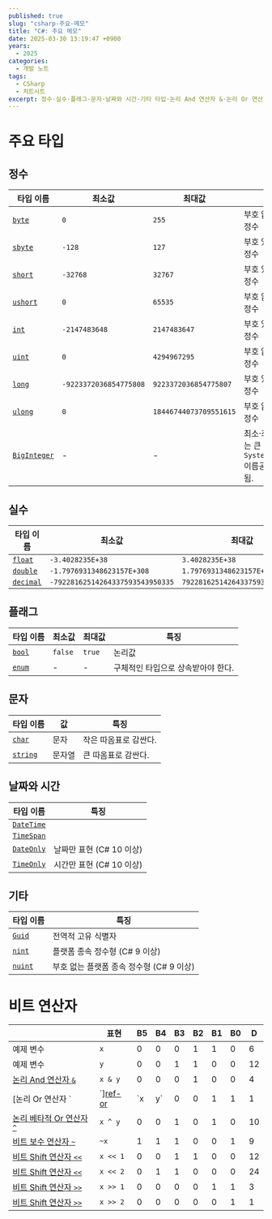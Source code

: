 ```yaml
---
published: true
slug: "csharp-주요-메모"
title: "C#: 주요 메모"
date: 2025-03-30 13:19:47 +0900
years:
  - 2025
categories:
  - 개발 노트
tags:
  - CSharp
  - 치트시트
excerpt: 정수·실수·플래그·문자·날짜와 시간·기타 타입·논리 And 연산자 &·논리 Or 연산자 |·논리 베타적 Or 연산자 ^·비트 보수 연산자 ~·논리 Shift 연산자 <<,>>·논리 연산자 우선순위
---
```

# 주요 타입
## 정수

| 타입 이름 | 최소값 | 최대값 | 특징 |
|---|---|---|---|
| [`byte`][ref-byte] | `0` | `255` | 부호 없는 8비트 정수 |
| [`sbyte`][ref-sbyte] | `-128` | `127` | 부호 있는 8비트 정수 |
| [`short`][ref-short] | `-32768` | `32767` | 부호 있는 16비트 정수 |
| [`ushort`][ref-ushort] | `0` | `65535` | 부호 없는 16비트 정수 |
| [`int`][ref-int] | `-2147483648` | `2147483647` | 부호 있는 32비트 정수 |
| [`uint`][ref-uint] | `0` | `4294967295` | 부호 없는 32비트 정수 |
| [`long`][ref-long] | `-9223372036854775808` | `9223372036854775807` | 부호 있는 64비트 정수 |
| [`ulong`][ref-ulong] | `0` | `18446744073709551615` | 부호 없는 64비트 정수 |
| [`BigInteger`][ref-biginteger] | - | - | 최소·최대값이 없는 큰 정수<br />`System.Numerics` 이름공간에 정의됨. |

[ref-byte]: https://learn.microsoft.com/en-us/dotnet/api/system.byte
[ref-sbyte]: https://learn.microsoft.com/en-us/dotnet/api/system.sbyte
[ref-short]: https://learn.microsoft.com/en-us/dotnet/api/system.int16
[ref-ushort]: https://learn.microsoft.com/en-us/dotnet/api/system.uint16
[ref-int]: https://learn.microsoft.com/en-us/dotnet/api/system.int32
[ref-uint]: https://learn.microsoft.com/en-us/dotnet/api/system.uint32
[ref-long]: https://learn.microsoft.com/en-us/dotnet/api/system.int64
[ref-ulong]: https://learn.microsoft.com/en-us/dotnet/api/system.uint64
[ref-biginteger]: https://learn.microsoft.com/en-us/dotnet/api/system.numerics.biginteger

## 실수

| 타입 이름 | 최소값 | 최대값 | 특징 |
|---|---|---|---|
| [`float`][ref-float] | `-3.4028235E+38` | `3.4028235E+38` | |
| [`double`][ref-double] | `-1.7976931348623157E+308` | `1.7976931348623157E+308` | |
| [`decimal`][ref-decimal] | `-79228162514264337593543950335` | `79228162514264337593543950335` | |

[ref-float]: https://learn.microsoft.com/en-us/dotnet/api/system.single
[ref-double]: https://learn.microsoft.com/en-us/dotnet/api/system.double
[ref-decimal]: https://learn.microsoft.com/en-us/dotnet/api/system.decimal

## 플래그

| 타입 이름 | 최소값 | 최대값 | 특징 |
|---|---|---|---|
| [`bool`][ref-bool] | `false` | `true` | 논리값 |
| [`enum`][ref-enum] | - | - | 구체적인 타입으로 상속받아야 한다. |

[ref-bool]: https://learn.microsoft.com/en-us/dotnet/api/system.boolean
[ref-enum]: https://learn.microsoft.com/en-us/dotnet/csharp/language-reference/builtin-types/enum

## 문자

| 타입 이름 | 값 | 특징 |
|---|---|---|
| [`char`][ref-char] | 문자 | 작은 따옴표로 감싼다. |
| [`string`][ref-string] | 문자열 | 큰 따옴표로 감싼다. |

[ref-char]: https://learn.microsoft.com/en-us/dotnet/api/system.char
[ref-string]: https://learn.microsoft.com/en-us/dotnet/api/system.string

## 날짜와 시간

| 타입 이름 | 특징 |
|---|---|
| [`DateTime`][ref-DateTime] |  |
| [`TimeSpan`][ref-TimeSpan] |  |
| [`DateOnly`][ref-dateonly] | 날짜만 표현 (C# 10 이상) |
| [`TimeOnly`][ref-timeonly] | 시간만 표현 (C# 10 이상) |

[ref-datetime]: https://learn.microsoft.com/en-us/dotnet/api/system.datetime
[ref-timespan]: https://learn.microsoft.com/en-us/dotnet/api/system.timespan
[ref-dateonly]: https://learn.microsoft.com/en-us/dotnet/api/system.dateonly
[ref-timeonly]: https://learn.microsoft.com/en-us/dotnet/api/system.timeonly

## 기타

| 타입 이름 | 특징 |
|---|---|
| [`Guid`][ref-guid] | 전역적 고유 식별자 |
| [`nint`][ref-nint] | 플랫폼 종속 정수형 (C# 9 이상) |
| [`nuint`][ref-nuint] | 부호 없는 플랫폼 종속 정수형 (C# 9 이상) |

[ref-guid]: https://learn.microsoft.com/en-us/dotnet/api/system.guid
[ref-nint]: https://learn.microsoft.com/en-us/dotnet/api/system.nint
[ref-nuint]: https://learn.microsoft.com/en-us/dotnet/api/system.nuint

# 비트 연산자

|| 표현 | B5 | B4 | B3 | B2 | B1 | B0 | D |
|---|---|---|---|---|---|---|---|---|
| 예제 변수 | `x` | 0 | 0 | 0 | 1 | 1 | 0 | 6 |
| 예제 변수 | `y` | 0 | 0 | 1 | 1 | 0 | 0 | 12 |
| [논리 And 연산자 `&`][ref-and] | `x & y` | 0 | 0 | 0 | 1 | 0 | 0 | 4 |
| [논리 Or 연산자 `|`][ref-or] | `x | y` | 0 | 0 | 1 | 1 | 1 | 0 | 14 |
| [논리 베타적 Or 연산자 `^`][ref-xor] | `x ^ y` | 0 | 0 | 1 | 0 | 1 | 0 | 10 |
| [비트 보수 연산자 `~`][ref-not] | `~x` | 1 | 1 | 1 | 0 | 0 | 1 | 9 |
| [비트 Shift 연산자 `<<`][ref-shift-left] | `x << 1` | 0 | 0 | 1 | 1 | 0 | 0 | 12 |
| [비트 Shift 연산자 `<<`][ref-shift-left] | `x << 2` | 0 | 1 | 1 | 0 | 0 | 0 | 24 |
| [비트 Shift 연산자 `>>`][ref-shift-right] | `x >> 1` | 0 | 0 | 0 | 0 | 1 | 1 | 3 |
| [비트 Shift 연산자 `>>`][ref-shift-right] | `x >> 2` | 0 | 0 | 0 | 0 | 0 | 1 | 1 |

[ref-and]: https://learn.microsoft.com/ko-kr/dotnet/csharp/language-reference/operators/bitwise-and-shift-operators#logical-and-operator-
[ref-or]: https://learn.microsoft.com/ko-kr/dotnet/csharp/language-reference/operators/bitwise-and-shift-operators#logical-or-operator-
[ref-xor]: https://learn.microsoft.com/ko-kr/dotnet/csharp/language-reference/operators/bitwise-and-shift-operators#logical-exclusive-or-operator-
[ref-not]: https://learn.microsoft.com/ko-kr/dotnet/csharp/language-reference/operators/bitwise-and-shift-operators#bitwise-complement-operator-
[ref-shift-left]: https://learn.microsoft.com/ko-kr/dotnet/csharp/language-reference/operators/bitwise-and-shift-operators#left-shift-operator-
[ref-shift-right]: https://learn.microsoft.com/ko-kr/dotnet/csharp/language-reference/operators/bitwise-and-shift-operators#right-shift-operator-
